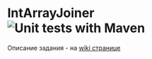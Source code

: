 # IntArrayJoiner ![Unit tests with Maven](https://github.com/ikonovi/IntArrayJoiner/workflows/Unit%20tests%20with%20Maven/badge.svg?branch=develop)
Описание задания - на [wiki странице](https://github.com/ikonovi/IntArrayJoiner/wiki/Задание)
